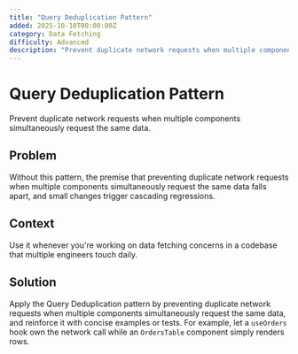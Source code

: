 ```yaml
---
title: "Query Deduplication Pattern"
added: 2025-10-10T00:00:00Z
category: Data Fetching
difficulty: Advanced
description: "Prevent duplicate network requests when multiple components simultaneously request the same data."
---
```

# Query Deduplication Pattern

Prevent duplicate network requests when multiple components simultaneously request the same data.

## Problem

Without this pattern, the premise that preventing duplicate network requests when multiple components simultaneously request the same data falls apart, and small changes trigger cascading regressions.

## Context

Use it whenever you're working on data fetching concerns in a codebase that multiple engineers touch daily.

## Solution

Apply the Query Deduplication pattern by preventing duplicate network requests when multiple components simultaneously request the same data, and reinforce it with concise examples or tests. For example, let a `useOrders` hook own the network call while an `OrdersTable` component simply renders rows.
